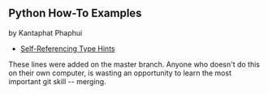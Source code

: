 ## Python How-To Examples
by Kantaphat Phaphui
* [Self-Referencing Type Hints](self-referencing-hints.md)

These lines were added on the master branch. Anyone who doesn't do this on their own computer, is wasting an opportunity to learn the most important git skill -- merging.
